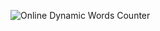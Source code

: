 ![Online Dynamic Words Counter](https://github.com/user-attachments/assets/8b2fefcf-4efa-480e-91b3-1cc42e9bfcb4)
